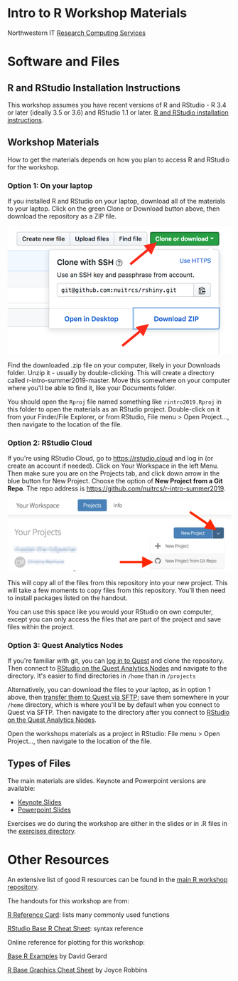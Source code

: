 # Intro to R Workshop Materials

Northwestern IT [Research Computing Services](http://www.it.northwestern.edu/research/)

# Software and Files

## R and RStudio Installation Instructions

This workshop assumes you have recent versions of R and RStudio - R 3.4 or later (ideally 3.5 or 3.6) and RStudio 1.1 or later.  [R and RStudio installation instructions](https://nuitrcs.github.io/workshop-logistics/install/r/).  

## Workshop Materials

How to get the materials depends on how you plan to access R and RStudio for the workshop.

### Option 1: On your laptop 

If you installed R and RStudio on your laptop, download all of the materials to your laptop.  Click on the green Clone or Download button above, then download the repository as a ZIP file.  

![github download](images/githubdownload.png)

Find the downloaded .zip file on your computer, likely in your Downloads folder.  Unzip it - usually by double-clicking.  This will create a directory called r-intro-summer2019-master.  Move this somewhere on your computer where you'll be able to find it, like your Documents folder.  

You should open the `Rproj` file named something like `rintro2019.Rproj` in this folder to open the materials as an RStudio project.  Double-click on it from your Finder/File Explorer, or from RStudio, File menu > Open Project..., then navigate to the location of the file.

### Option 2: RStudio Cloud

If you're using RStudio Cloud, go to https://rstudio.cloud and log in (or create an account if needed).  Click on Your Workspace in the left Menu.  Then make sure you are on the Projects tab, and click down arrow in the blue button for New Project.  Choose the option of **New Project from a Git Repo**.  The repo address is https://github.com/nuitrcs/r-intro-summer2019.  

![rstudio cloud new project](images/rstudiocloud.png)

This will copy all of the files from this repository into your new project.  This will take a few moments to copy files from this repository.  You'll then need to install packages listed on the handout.  

You can use this space like you would your RStudio on own computer, except you can only access the files that are part of the project and save files within the project.

### Option 3: Quest Analytics Nodes

If you're familiar with git, you can [log in to Quest](https://kb.northwestern.edu/page.php?id=70705) and clone the repository.  Then connect to [RStudio on the Quest Analytics Nodes](https://kb.northwestern.edu/71895) and navigate to the directory.  It's easier to find directories in `/home` than in `/projects`

Alternatively, you can download the files to your laptop, as in option 1 above, then [transfer them to Quest via SFTP](https://kb.northwestern.edu/page.php?id=70521); save them somewhere in your `/home` directory, which is where you'll be by default when you connect to Quest via SFTP.  Then navigate to the directory after you connect to [RStudio on the Quest Analytics Nodes](https://kb.northwestern.edu/71895).

Open the workshops materials as a project in RStudio: File menu > Open Project..., then navigate to the location of the file.

## Types of Files

The main materials are slides.  Keynote and Powerpoint versions are available:

* [Keynote Slides](https://github.com/nuitrcs/r-intro-summer2019/blob/master/slides.key?raw=true)
* [Powerpoint Slides](https://github.com/nuitrcs/r-intro-summer2019/blob/master/slides.pptx?raw=true)

Exercises we do during the workshop are either in the slides or in .R files in the [exercises directory](/exercises).




# Other Resources

An extensive list of good R resources can be found in the [main R workshop repository](https://github.com/nuitrcs/rworkshops).

The handouts for this workshop are from:

[R Reference Card](https://cran.r-project.org/doc/contrib/Baggott-refcard-v2.pdf): lists many commonly used functions

[RStudio Base R Cheat Sheet](https://www.rstudio.com/wp-content/uploads/2016/05/base-r.pdf): syntax reference

Online reference for plotting for this workshop:

[Base R Examples](https://dcgerard.github.io/stat234/base_r_cheatsheet.html) by David Gerard

[R Base Graphics Cheat Sheet](http://publish.illinois.edu/johnrgallagher/files/2015/10/BaseGraphicsCheatsheet.pdf) by Joyce Robbins

